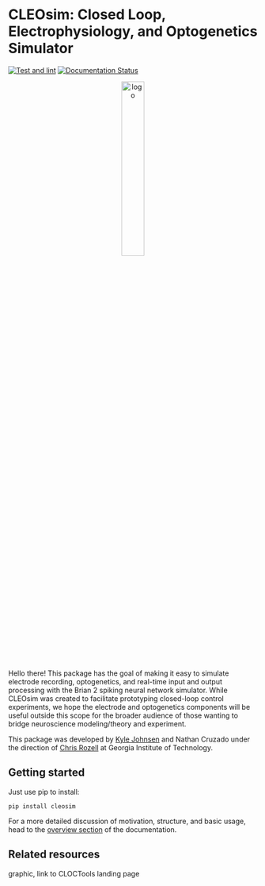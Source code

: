 # CLEOsim: Closed Loop, Electrophysiology, and Optogenetics Simulator

[![Test and lint](https://github.com/kjohnsen/cleosim/actions/workflows/test.yml/badge.svg)](https://github.com/kjohnsen/cleosim/actions/workflows/test.yml)
[![Documentation Status](https://readthedocs.org/projects/cleosim/badge/?version=latest)](https://cleosim.readthedocs.io/en/latest/?badge=latest)

<p align="center">
  <img 
      style="display: block; 
             width: 30%;"
      src="https://user-images.githubusercontent.com/19983357/166524462-14906a7a-77c7-4f0c-b347-a697a9d69ecd.png" 
      alt="logo">
  </img>
</p>

Hello there! This package has the goal of making it easy to simulate electrode recording, optogenetics, and real-time input and output processing with the Brian 2 spiking neural network simulator. While CLEOsim was created to facilitate prototyping closed-loop control experiments, we hope the electrode and optogenetics components will be useful outside this scope for the broader audience of those wanting to bridge neuroscience modeling/theory and experiment.

This package was developed by [Kyle Johnsen](https://kjohnsen.org) and Nathan Cruzado under the direction of [Chris Rozell](https://siplab.gatech.edu) at Georgia Institute of Technology.

## Getting started
Just use pip to install:
```
pip install cleosim
```

For a more detailed discussion of motivation, structure, and basic usage, head to the [overview section](https://cleosim.readthedocs.io/en/latest/overview.html) of the documentation.

## Related resources
graphic, link to CLOCTools landing page
